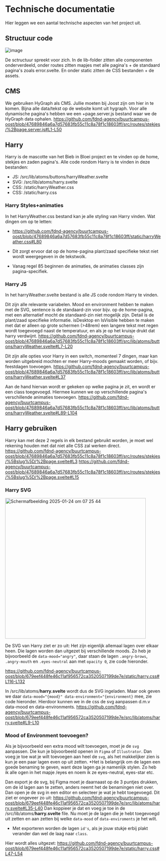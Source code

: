 # Technische documentatie
Hier leggen we een aantal technische aspecten van het project uit.

## Structuur code
![image](https://github.com/user-attachments/assets/ade5daa9-5f3d-4d1f-a5fb-ac07d917ab2a)

De sctructuur spreekt voor zich. In de lib-folder zitten alle componenten onderverdeeld, onder routes zitten mapjes met alle pagina's + de standaard pagina's zoals error.svelte. En onder static zitten de CSS bestanden + de assets.

## CMS
We gebruiken HyGraph als CMS. Jullie moeten bij Joost zijn om hier in te komen. Bijna alle data/tekst op de website komt uit hygraph. Voor alle dynamische pagina's hebben we een +page.server.js bestand waar we de HyGraph data ophalen.
https://github.com/fdnd-agency/buurtcampus-oost/blob/47689846a6a7d57683fb55c11c8a78f1c18603ff/src/routes/stekjes/%2Bpage.server.js#L1-L50

## Harry
Harry is de mascotte van het Bieb in Bloei project en te vinden op de home, stekjes en zaden pagina's. 
Alle code rondom Harry is te vinden in deze bestanden:
- JS: /src/lib/atoms/buttons/harryWeather.svelte
- SVG: /src/lib/atoms/harry.svelte
- CSS: /static/harryWeather.css
- CSS: /static/harry.css

### Harry Styles+animaties
In het HarryWeather.css bestand kan je alle styling van Harry vinden. Wat dingen om op te letten:
- https://github.com/fdnd-agency/buurtcampus-oost/blob/47689846a6a7d57683fb55c11c8a78f1c18603ff/static/harryWeather.css#L80
- Dit zorgt ervoor dat op de home-pagina plant/zaad specifieke tekst niet wordt weergegeven in de tekstwolk.

- Vanag regel 85 beginnen de animaties, de animaties classes zijn pagina-specifiek. 

### Harry JS
In het harryWeather.svelte bestand is alle JS code rondom Harry te vinden.

Dit zijn alle relevante variabelen. Mood en environment hebben te maken met de SVG, sentence is de standaard-zin voor bijv. op de home-pagina, met een alternatief mocht de standaard-zin niet mogelijk zijn. Detail is de plant/zaad specifieke informatie. isDesktop en IsVisible hebben te maken met dat er alleen op grote schermen (>48rem) een langere tekst met regen wordt toegevoegd naast de temperatuur, en als je op het kruisje drukt dat harry verdwijnt. 
https://github.com/fdnd-agency/buurtcampus-oost/blob/47689846a6a7d57683fb55c11c8a78f1c18603ff/src/lib/atoms/buttons/harryWeather.svelte#L7-L20

Dit zijn alle opties voor Harry in een switch, momenteel 7 dingen, maar kan worden uitgebreid mochten er meer Harry-moods gemaakt worden, of bijv. feestdagen toevoegen.
https://github.com/fdnd-agency/buurtcampus-oost/blob/47689846a6a7d57683fb55c11c8a78f1c18603ff/src/lib/atoms/buttons/harryWeather.svelte#L37

Aan de hand hiervan wordt er gekeken op welke pagina je zit, en wordt er een class toegevoegd. Hiermee kunnen we op verschillende pagina's verschillende animaties toevoegen.
https://github.com/fdnd-agency/buurtcampus-oost/blob/47689846a6a7d57683fb55c11c8a78f1c18603ff/src/lib/atoms/buttons/harryWeather.svelte#L89-L104

## Harry gebruiken
Harry kan met deze 2 regels in elk bestand gebruikt worden, je moet wel rekening houden met dat niet alle CSS zal werken direct.
https://github.com/fdnd-agency/buurtcampus-oost/blob/47689846a6a7d57683fb55c11c8a78f1c18603ff/src/routes/stekjes/%5Bslug%5D/%2Bpage.svelte#L3
https://github.com/fdnd-agency/buurtcampus-oost/blob/47689846a6a7d57683fb55c11c8a78f1c18603ff/src/routes/stekjes/%5Bslug%5D/%2Bpage.svelte#L15

### Harry SVG
<img width="455" alt="Scherm­afbeelding 2025-01-24 om 07 25 44" src="https://github.com/user-attachments/assets/bd381c33-60ab-4d73-b838-1c0c3a4464d5" />

De SVG van Harry ziet er zo uit: Het zijn eigenlijk allemaal lagen over elkaar heen. Die lagen worden dan uitgezet bij verschillende moods. Zo heb je bijvoorbeeld de `data-mood="angry"`, daar staan de lagen `.angry-brows`, `.angry-mouth` en `.eyes-neutral` aan met `opacity 0`, zie code hieronder.

https://github.com/fdnd-agency/buurtcampus-oost/blob/679eef448fe46c11af956572ca3520507199de7e/static/harry.css#L116-L132

In /src/lib/atoms/**harry.svelte** wordt dus de SVG ingeladen. Maar ook geven we daar `data-mood="{mood}" data-environment="{environment}` mee, zie code hieronder. Hierdoor kunnen we in de css de svg aanpassen d.m.v data-mood en data-environments. 
https://github.com/fdnd-agency/buurtcampus-oost/blob/679eef448fe46c11af956572ca3520507199de7e/src/lib/atoms/harry.svelte#L9-L10

### Mood of Environment toevoegen?
Als je bijvoorbeeld een extra mood wilt toevoegen, moet je de `svg` aanpassen. Die kun je bijvoorbeeld openen in `Figma` of `Illustrator`. Dan voeg je toe wat je wilt toevoegen aan heel de `svg`, als het makkelijker zien is kun je een paar lagen even op uit zetten. *Het is belangrijk om de lagen een goede benaming te geven, want deze lagen ga je namenlijk stylen.
Zo heb ik alle ogen in het mapje /eyes en noem ik ze eyes-neutral, eyes-star etc. 

Dan export je de svg, bij Figma moet je daarnaast op de 3 puntjes drukken, om de id lagen aan te zetten, anders neemt het de benamingen niet over. Dan open je de svg in een editor en selecteer je wat je hebt toegevoegd. 
Dit ziet er ongeveer zo uit:
https://github.com/fdnd-agency/buurtcampus-oost/blob/679eef448fe46c11af956572ca3520507199de7e/src/lib/atoms/harry.svelte#L35-L40
Dan koppieer je dat en voeg je toe in de /src/lib/atoms/**harry.svelte** file. Nu moet je de lagen die je hebt toegevoegd uit zetten en aan zetten bij welke `data-mood` of `data-enviroments` je het wilt.
* Met exporteren worden de lagen `id's`, als je jouw stukje erbij plakt verander dan wel de laag naar `class`.

Hier wordt alles uitgezet:
https://github.com/fdnd-agency/buurtcampus-oost/blob/679eef448fe46c11af956572ca3520507199de7e/static/harry.css#L47-L54

